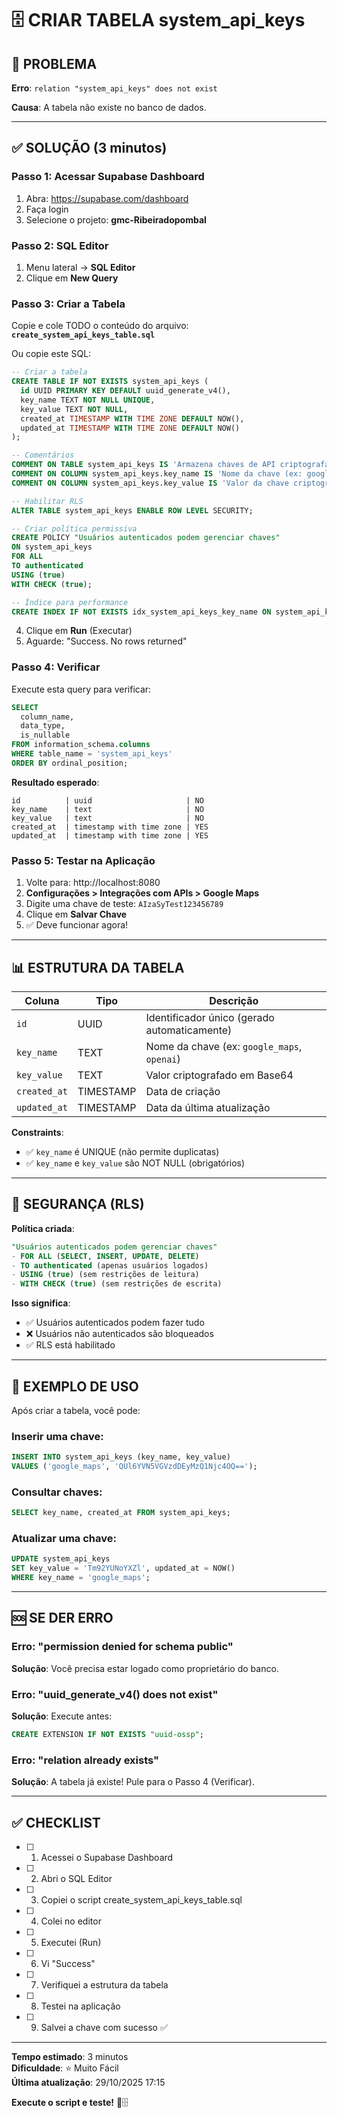 # 🗄️ CRIAR TABELA system_api_keys

## 🎯 PROBLEMA

**Erro**: `relation "system_api_keys" does not exist`

**Causa**: A tabela não existe no banco de dados.

---

## ✅ SOLUÇÃO (3 minutos)

### **Passo 1: Acessar Supabase Dashboard**

1. Abra: https://supabase.com/dashboard
2. Faça login
3. Selecione o projeto: **gmc-Ribeiradopombal**

### **Passo 2: SQL Editor**

1. Menu lateral → **SQL Editor**
2. Clique em **New Query**

### **Passo 3: Criar a Tabela**

Copie e cole TODO o conteúdo do arquivo: **`create_system_api_keys_table.sql`**

Ou copie este SQL:

```sql
-- Criar a tabela
CREATE TABLE IF NOT EXISTS system_api_keys (
  id UUID PRIMARY KEY DEFAULT uuid_generate_v4(),
  key_name TEXT NOT NULL UNIQUE,
  key_value TEXT NOT NULL,
  created_at TIMESTAMP WITH TIME ZONE DEFAULT NOW(),
  updated_at TIMESTAMP WITH TIME ZONE DEFAULT NOW()
);

-- Comentários
COMMENT ON TABLE system_api_keys IS 'Armazena chaves de API criptografadas';
COMMENT ON COLUMN system_api_keys.key_name IS 'Nome da chave (ex: google_maps, openai)';
COMMENT ON COLUMN system_api_keys.key_value IS 'Valor da chave criptografado em Base64';

-- Habilitar RLS
ALTER TABLE system_api_keys ENABLE ROW LEVEL SECURITY;

-- Criar política permissiva
CREATE POLICY "Usuários autenticados podem gerenciar chaves"
ON system_api_keys
FOR ALL
TO authenticated
USING (true)
WITH CHECK (true);

-- Índice para performance
CREATE INDEX IF NOT EXISTS idx_system_api_keys_key_name ON system_api_keys(key_name);
```

4. Clique em **Run** (Executar)
5. Aguarde: "Success. No rows returned"

### **Passo 4: Verificar**

Execute esta query para verificar:

```sql
SELECT 
  column_name,
  data_type,
  is_nullable
FROM information_schema.columns
WHERE table_name = 'system_api_keys'
ORDER BY ordinal_position;
```

**Resultado esperado**:
```
id          | uuid                     | NO
key_name    | text                     | NO
key_value   | text                     | NO
created_at  | timestamp with time zone | YES
updated_at  | timestamp with time zone | YES
```

### **Passo 5: Testar na Aplicação**

1. Volte para: http://localhost:8080
2. **Configurações > Integrações com APIs > Google Maps**
3. Digite uma chave de teste: `AIzaSyTest123456789`
4. Clique em **Salvar Chave**
5. ✅ Deve funcionar agora!

---

## 📊 ESTRUTURA DA TABELA

| Coluna | Tipo | Descrição |
|--------|------|-----------|
| `id` | UUID | Identificador único (gerado automaticamente) |
| `key_name` | TEXT | Nome da chave (ex: `google_maps`, `openai`) |
| `key_value` | TEXT | Valor criptografado em Base64 |
| `created_at` | TIMESTAMP | Data de criação |
| `updated_at` | TIMESTAMP | Data da última atualização |

**Constraints**:
- ✅ `key_name` é UNIQUE (não permite duplicatas)
- ✅ `key_name` e `key_value` são NOT NULL (obrigatórios)

---

## 🔐 SEGURANÇA (RLS)

**Política criada**:
```sql
"Usuários autenticados podem gerenciar chaves"
- FOR ALL (SELECT, INSERT, UPDATE, DELETE)
- TO authenticated (apenas usuários logados)
- USING (true) (sem restrições de leitura)
- WITH CHECK (true) (sem restrições de escrita)
```

**Isso significa**:
- ✅ Usuários autenticados podem fazer tudo
- ❌ Usuários não autenticados são bloqueados
- ✅ RLS está habilitado

---

## 🎯 EXEMPLO DE USO

Após criar a tabela, você pode:

### Inserir uma chave:
```sql
INSERT INTO system_api_keys (key_name, key_value)
VALUES ('google_maps', 'QUl6YVN5VGVzdDEyMzQ1Njc4OQ==');
```

### Consultar chaves:
```sql
SELECT key_name, created_at FROM system_api_keys;
```

### Atualizar uma chave:
```sql
UPDATE system_api_keys 
SET key_value = 'Tm92YUNoYXZl', updated_at = NOW()
WHERE key_name = 'google_maps';
```

---

## 🆘 SE DER ERRO

### Erro: "permission denied for schema public"
**Solução**: Você precisa estar logado como proprietário do banco.

### Erro: "uuid_generate_v4() does not exist"
**Solução**: Execute antes:
```sql
CREATE EXTENSION IF NOT EXISTS "uuid-ossp";
```

### Erro: "relation already exists"
**Solução**: A tabela já existe! Pule para o Passo 4 (Verificar).

---

## ✅ CHECKLIST

- [ ] 1. Acessei o Supabase Dashboard
- [ ] 2. Abri o SQL Editor
- [ ] 3. Copiei o script create_system_api_keys_table.sql
- [ ] 4. Colei no editor
- [ ] 5. Executei (Run)
- [ ] 6. Vi "Success"
- [ ] 7. Verifiquei a estrutura da tabela
- [ ] 8. Testei na aplicação
- [ ] 9. Salvei a chave com sucesso ✅

---

**Tempo estimado**: 3 minutos  
**Dificuldade**: ⭐ Muito Fácil  
**Última atualização**: 29/10/2025 17:15

**Execute o script e teste!** 🚀🗄️
